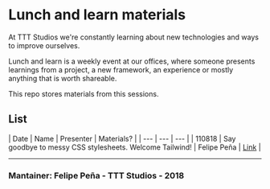 # Lunch and learn materials

At TTT Studios we're constantly learning about new technologies and ways to improve ourselves.

Lunch and learn is a weekly event at our offices, where someone presents learnings from a project, a new framework, an experience or mostly anything that is worth shareable. 

This repo stores materials from this sessions. 

## List

| Date | Name | Presenter | Materials? |
| --- | --- | --- |
| 110818 | Say goodbye to messy CSS stylesheets. Welcome Tailwind! | Felipe Peña | [Link](https://github.com/Twotalltotems/lunch-and-learn/tree/master/181108_tailwind) |

---

### Mantainer: Felipe Peña - TTT Studios - 2018

